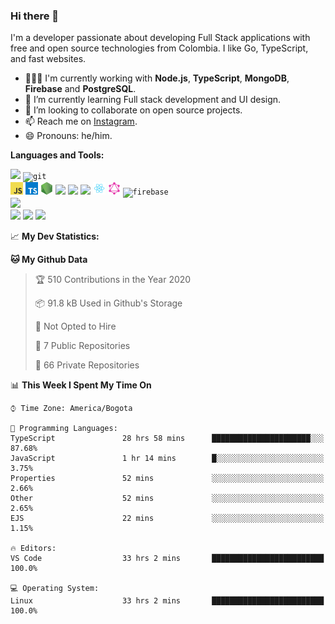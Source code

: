 ### Hi there 👋

I'm a developer passionate about developing Full Stack applications with free and open source technologies from Colombia. I like Go, TypeScript, and fast websites.

- 👨🏽‍💻 I'm currently working with **Node.js**, **TypeScript**, **MongoDB**, **Firebase** and **PostgreSQL**.
- 🌱 I’m currently learning Full stack development and UI design.
- 🚀 I’m looking to collaborate on open source projects.
- 📫   Reach me on [Instagram](https://instagram.com/nexckycort).
- 😄  Pronouns: he/him.

**Languages and Tools:**  

<code><img height="20"  src="https://upload.wikimedia.org/wikipedia/commons/2/2d/Visual_Studio_Code_1.18_icon.svg"></code>
<code><img src="https://www.vectorlogo.zone/logos/git-scm/git-scm-icon.svg" alt="git" height="20"/> </code>
<code><img height="20" src="https://raw.githubusercontent.com/github/explore/80688e429a7d4ef2fca1e82350fe8e3517d3494d/topics/javascript/javascript.png"></code>
<code><img height="20" src="https://raw.githubusercontent.com/github/explore/80688e429a7d4ef2fca1e82350fe8e3517d3494d/topics/typescript/typescript.png"></code>
<code><img height="20" src="https://raw.githubusercontent.com/github/explore/80688e429a7d4ef2fca1e82350fe8e3517d3494d/topics/nodejs/nodejs.png"></code>
<code><img height="20" src="https://deno.land/logo.svg"></code>
<code><img src="https://angular.io/assets/images/logos/angular/shield-large.svg" height="20"></code>
<code><img height="20" src="https://devicon.dev/devicon.git/icons/ionic/ionic-original.svg"></code>
<code><img height="20" src="https://raw.githubusercontent.com/github/explore/80688e429a7d4ef2fca1e82350fe8e3517d3494d/topics/react/react.png"></code>
<code><img height="20" src="https://raw.githubusercontent.com/github/explore/5c058a388828bb5fde0bcafd4bc867b5bb3f26f3/topics/graphql/graphql.png"></code>
<code><img src="https://www.vectorlogo.zone/logos/firebase/firebase-icon.svg" alt="firebase"  height="20"/> </code>
<code><img src="https://devicon.dev/devicon.git/icons/mongodb/mongodb-original.svg"  height="20"/> </code>
<code><img src="https://devicons.github.io/devicon/devicon.git/icons/postgresql/postgresql-original.svg" height="20"/></code>
<code><img src="https://devicon.dev/devicon.git/icons/nginx/nginx-original.svg" height="20"></code>
<code><img src="https://devicon.dev/devicon.git/icons/docker/docker-original.svg" height="20"></code>

<!-- Stats -->
📈 **My Dev Statistics:**  

<!-- waka time stats-->

<!--START_SECTION:waka-->
**🐱 My Github Data** 

> 🏆 510 Contributions in the Year 2020
 > 
> 📦 91.8 kB Used in Github's Storage 
 > 
> 🚫 Not Opted to Hire
 > 
> 📜 7 Public Repositories
 > 
> 🔑 66 Private Repositories 

📊 **This Week I Spent My Time On** 

```text
⌚︎ Time Zone: America/Bogota

💬 Programming Languages: 
TypeScript               28 hrs 58 mins      ██████████████████████░░░   87.68% 
JavaScript               1 hr 14 mins        █░░░░░░░░░░░░░░░░░░░░░░░░   3.75% 
Properties               52 mins             ░░░░░░░░░░░░░░░░░░░░░░░░░   2.66% 
Other                    52 mins             ░░░░░░░░░░░░░░░░░░░░░░░░░   2.65% 
EJS                      22 mins             ░░░░░░░░░░░░░░░░░░░░░░░░░   1.15%

🔥 Editors: 
VS Code                  33 hrs 2 mins       █████████████████████████   100.0%

💻 Operating System: 
Linux                    33 hrs 2 mins       █████████████████████████   100.0%

```


<!--END_SECTION:waka-->
